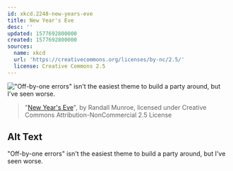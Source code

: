 ```yaml
---
id: xkcd.2248-new-years-eve
title: New Year's Eve
desc: ''
updated: 1577692800000
created: 1577692800000
sources:
  name: xkcd
  url: 'https://creativecommons.org/licenses/by-nc/2.5/'
  license: Creative Commons 2.5
---
```

!["Off-by-one errors" isn't the easiest theme to build a party around, but I've seen worse.](https://imgs.xkcd.com/comics/new_years_eve.png)
> "[New Year's Eve](https://xkcd.com/2248/)", by Randall Munroe, licensed under Creative Commons Attribution-NonCommercial 2.5 License

## Alt Text
"Off-by-one errors" isn't the easiest theme to build a party around, but I've seen worse.
